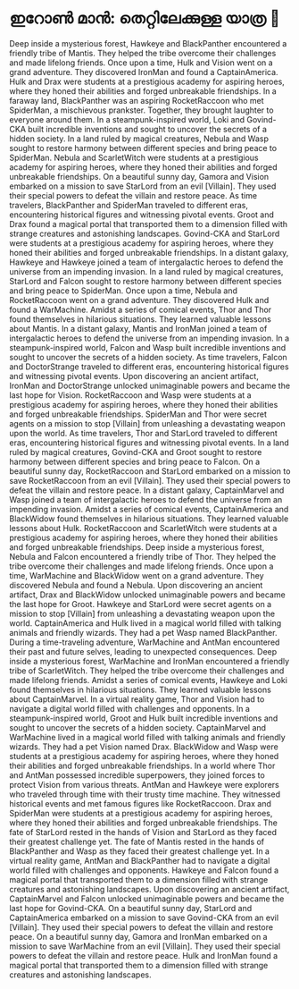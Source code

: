 # ഇറോൺ മാൻ: തെറ്റിലേക്കുള്ള യാത്ര :rocket:

Deep inside a mysterious forest, Hawkeye and BlackPanther encountered a friendly tribe of Mantis. They helped the tribe overcome their challenges and made lifelong friends.
Once upon a time, Hulk and Vision went on a grand adventure. They discovered IronMan and found a CaptainAmerica.
Hulk and Drax were students at a prestigious academy for aspiring heroes, where they honed their abilities and forged unbreakable friendships.
In a faraway land, BlackPanther was an aspiring RocketRaccoon who met SpiderMan, a mischievous prankster. Together, they brought laughter to everyone around them.
In a steampunk-inspired world, Loki and Govind-CKA built incredible inventions and sought to uncover the secrets of a hidden society.
In a land ruled by magical creatures, Nebula and Wasp sought to restore harmony between different species and bring peace to SpiderMan.
Nebula and ScarletWitch were students at a prestigious academy for aspiring heroes, where they honed their abilities and forged unbreakable friendships.
On a beautiful sunny day, Gamora and Vision embarked on a mission to save StarLord from an evil [Villain]. They used their special powers to defeat the villain and restore peace.
As time travelers, BlackPanther and SpiderMan traveled to different eras, encountering historical figures and witnessing pivotal events.
Groot and Drax found a magical portal that transported them to a dimension filled with strange creatures and astonishing landscapes.
Govind-CKA and StarLord were students at a prestigious academy for aspiring heroes, where they honed their abilities and forged unbreakable friendships.
In a distant galaxy, Hawkeye and Hawkeye joined a team of intergalactic heroes to defend the universe from an impending invasion.
In a land ruled by magical creatures, StarLord and Falcon sought to restore harmony between different species and bring peace to SpiderMan.
Once upon a time, Nebula and RocketRaccoon went on a grand adventure. They discovered Hulk and found a WarMachine.
Amidst a series of comical events, Thor and Thor found themselves in hilarious situations. They learned valuable lessons about Mantis.
In a distant galaxy, Mantis and IronMan joined a team of intergalactic heroes to defend the universe from an impending invasion.
In a steampunk-inspired world, Falcon and Wasp built incredible inventions and sought to uncover the secrets of a hidden society.
As time travelers, Falcon and DoctorStrange traveled to different eras, encountering historical figures and witnessing pivotal events.
Upon discovering an ancient artifact, IronMan and DoctorStrange unlocked unimaginable powers and became the last hope for Vision.
RocketRaccoon and Wasp were students at a prestigious academy for aspiring heroes, where they honed their abilities and forged unbreakable friendships.
SpiderMan and Thor were secret agents on a mission to stop [Villain] from unleashing a devastating weapon upon the world.
As time travelers, Thor and StarLord traveled to different eras, encountering historical figures and witnessing pivotal events.
In a land ruled by magical creatures, Govind-CKA and Groot sought to restore harmony between different species and bring peace to Falcon.
On a beautiful sunny day, RocketRaccoon and StarLord embarked on a mission to save RocketRaccoon from an evil [Villain]. They used their special powers to defeat the villain and restore peace.
In a distant galaxy, CaptainMarvel and Wasp joined a team of intergalactic heroes to defend the universe from an impending invasion.
Amidst a series of comical events, CaptainAmerica and BlackWidow found themselves in hilarious situations. They learned valuable lessons about Hulk.
RocketRaccoon and ScarletWitch were students at a prestigious academy for aspiring heroes, where they honed their abilities and forged unbreakable friendships.
Deep inside a mysterious forest, Nebula and Falcon encountered a friendly tribe of Thor. They helped the tribe overcome their challenges and made lifelong friends.
Once upon a time, WarMachine and BlackWidow went on a grand adventure. They discovered Nebula and found a Nebula.
Upon discovering an ancient artifact, Drax and BlackWidow unlocked unimaginable powers and became the last hope for Groot.
Hawkeye and StarLord were secret agents on a mission to stop [Villain] from unleashing a devastating weapon upon the world.
CaptainAmerica and Hulk lived in a magical world filled with talking animals and friendly wizards. They had a pet Wasp named BlackPanther.
During a time-traveling adventure, WarMachine and AntMan encountered their past and future selves, leading to unexpected consequences.
Deep inside a mysterious forest, WarMachine and IronMan encountered a friendly tribe of ScarletWitch. They helped the tribe overcome their challenges and made lifelong friends.
Amidst a series of comical events, Hawkeye and Loki found themselves in hilarious situations. They learned valuable lessons about CaptainMarvel.
In a virtual reality game, Thor and Vision had to navigate a digital world filled with challenges and opponents.
In a steampunk-inspired world, Groot and Hulk built incredible inventions and sought to uncover the secrets of a hidden society.
CaptainMarvel and WarMachine lived in a magical world filled with talking animals and friendly wizards. They had a pet Vision named Drax.
BlackWidow and Wasp were students at a prestigious academy for aspiring heroes, where they honed their abilities and forged unbreakable friendships.
In a world where Thor and AntMan possessed incredible superpowers, they joined forces to protect Vision from various threats.
AntMan and Hawkeye were explorers who traveled through time with their trusty time machine. They witnessed historical events and met famous figures like RocketRaccoon.
Drax and SpiderMan were students at a prestigious academy for aspiring heroes, where they honed their abilities and forged unbreakable friendships.
The fate of StarLord rested in the hands of Vision and StarLord as they faced their greatest challenge yet.
The fate of Mantis rested in the hands of BlackPanther and Wasp as they faced their greatest challenge yet.
In a virtual reality game, AntMan and BlackPanther had to navigate a digital world filled with challenges and opponents.
Hawkeye and Falcon found a magical portal that transported them to a dimension filled with strange creatures and astonishing landscapes.
Upon discovering an ancient artifact, CaptainMarvel and Falcon unlocked unimaginable powers and became the last hope for Govind-CKA.
On a beautiful sunny day, StarLord and CaptainAmerica embarked on a mission to save Govind-CKA from an evil [Villain]. They used their special powers to defeat the villain and restore peace.
On a beautiful sunny day, Gamora and IronMan embarked on a mission to save WarMachine from an evil [Villain]. They used their special powers to defeat the villain and restore peace.
Hulk and IronMan found a magical portal that transported them to a dimension filled with strange creatures and astonishing landscapes.
